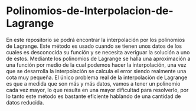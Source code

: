 # Polinomios-de-Interpolacion-de-Lagrange
En este repositorio se podrá encontrar la interpolación por los polinomios de Lagrange.
Este método es usado cuando se tienen unos datos de los cuales es desconocida su función y se necesita averiguar la solución a uno de estos. Mediante los polinomios de Lagrange se halla una aproximación a una función por medio de la cual podemos hacer la interpolación, una vez que se desarrolla la interpolación se calcula el error siendo realmente una cota muy pequeña.
El único problema real de la interpolación de Lagrange es que a medida que son más y más datos, vamos a tener un polinomio cada vez mayor, lo que resulta en una mayor dificultad para resolverlo, por lo tanto este método es bastante eficiente hablando de una cantidad de datos reducida.
